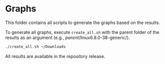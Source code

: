 # Graphs

This folder contains all scripts to generate the graphs based on the
results.

To generate all graphs, execute `create_all.sh` with the parent folder
of the results as an argument (e.g., _parent_/linux6.8.0-38-generic/).

```bash
./create_all.sh ~/Downloads
```

All results are available in the repository release.

